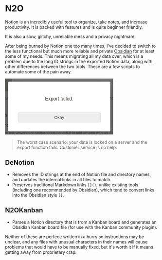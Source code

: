 # N2O
[Notion](https://notion.so) is an incredibly useful tool to organize, take notes, and increase productivity. It is packed with features and is quite beginner friendly.

It is also a slow, glitchy, unreliable mess and a privacy nightmare. 

After being burned by Notion one too many times, I've decided to switch to the less functional but much more reliable and private [Obsidian](https://obsidian.md/) for at least some of my needs. This means migrating all my data over, which is a problem due to the long ID strings in the exported Notion data, along with other differences between the two tools. These are a few scripts to automate some of the pain away.

![Unacceptable](./butwhy.png)

> The worst case scenario: your data is locked on a server and the export function fails. Customer service is no help.

## DeNotion
- Removes the ID strings at the end of Notion file and directory names, and updates the internal links in all files to match.
- Preserves traditional Markdown links `[]()`, unlike existing tools (including one recommended by Obsidian), which tend to convert links into the Obsidian style `[]`.

## N2OKanban
- Parses a Notion directory that is from a Kanban board and generates an Obsidian Kanban board file (for use with the Kanban community plugin).

Neither of these are perfect: written in a hurry so instructions may be unclear, and any files with unusual characters in their names will cause problems that would have to be manually fixed, but it's worth it if it means getting away from proprietary crap.